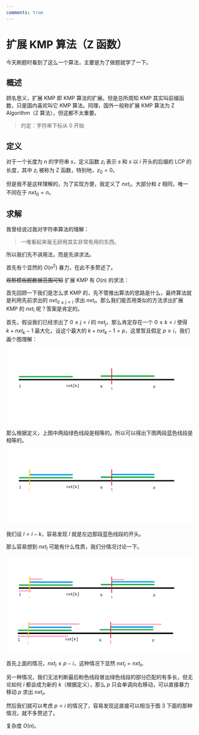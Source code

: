 ```yaml
---
comments: true
---
```


# 扩展 KMP 算法（Z 函数）

今天刷题时看到了这么一个算法，主要是为了做题就学了一下。

## 概述

顾名思义，扩展 KMP 即 KMP 算法的扩展。但是总所周知 KMP 其实叫前缀函数，只是国内喜欢叫它 KMP 算法。同理，国外一般称扩展 KMP 算法为 Z Algorithm（Z 算法），但这都不太重要。

> 约定：字符串下标从 $0$ 开始

## 定义

对于一个长度为 $n$ 的字符串 $s$，定义函数 $z_i$ 表示 $s$ 和 $s$ 以 $i$ 开头的后缀的 LCP 的长度，其中 $z_i$ 被称为 Z 函数，特别地，$z_0=0$。

但是我不是这样理解的，为了实现方便，我定义了 $nxt_i$，大部分和 $z$ 相同，唯一不同在于 $nxt_0=n$。

## 求解

我曾经说过我对字符串算法的理解：

> 一堆看起来毫无卵用其实非常有用的东西。

所以我们先不讲用法，而是先讲求法。

首先有个显然的 $O(n^2)$ 暴力，在此不多赘述了。

~~观察模板题数据范围可知~~ 扩展 KMP 有 $O(n)$ 的求法：

首先回顾一下我们是怎么求 KMP 的，先不管推出算法的思路是什么，最终算法就是利用先前求出的 $nxt_{0\le j< i}$ 求出 $nxt_i$。那么我们能否用类似的方法求出扩展 KMP 的 $nxt_i$ 呢？答案是肯定的。

首先，假设我们已经求出了 $0\le j<i$ 的 $nxt_j$，那么肯定存在一个 $0\le k<i$ 使得 $k+nxt_k-1$ 最大化，设这个最大的 $k+nxt_k-1=p$，这里暂且假定 $p\ge i$，我们画个图理解：

![图示 1](../../img/string_exKMP_1.png)

那么根据定义，上图中两段绿色线段是相等的。所以可以得出下图两段蓝色线段是相等的。

![图示 2](../../img/string_exKMP_2.png)

我们设 $l=i-k$，容易发现 $l$ 就是左边那段蓝色线段的开头。

那么容易想到 $nxt_l$ 可能有什么性质，我们分情况讨论一下。

![图示 3](../../img/string_exKMP_3.png)

首先上面的情况，$nxt_l\le p-i$，这种情况下显然 $nxt_i=nxt_l$。

另一种情况，我们无法判断最后粉色线段冒出绿色线段的部分匹配的有多长，但无论如何 $i$ 都会成为新的 $k$（根据定义），那么 $p$ 只会单调向右移动，可以直接暴力移动 $p$ 求出 $nxt_i$。

然后我们就可以考虑 $p<i$ 的情况了，容易发现这直接可以相当于图 $3$ 下面的那种情况，就不多赘述了。

复杂度 $O(n)$。